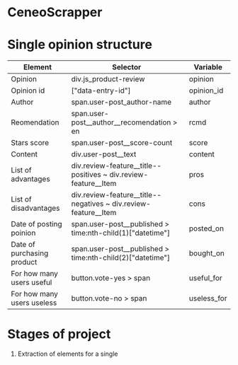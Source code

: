 # CeneoScrapper

# Single opinion structure

|Element|Selector|Variable|
|-------|--------|--------|
|Opinion|div.js_product-review|opinion|
|Opinion id|\["data-entry-id"\]|opinion_id|
|Author|span.user-post_author-name|author|
|Reomendation|span.user-post__author__recomendation > en|rcmd|
|Stars score|span.user-post__score-count|score|
|Content|div.user-post__text|content|
|List of advantages|div.review-feature__title--positives ~ div.review-feature__Item|pros|
|List of disadvantages|div.review-feature__title--negatives ~ div.review-feature__Item|cons|
|Date of posting poinion|span.user-post__published > time:nth-child(1)\["datetime"\]|posted_on|
|Date of purchasing product|span.user-post__published > time:nth-child(2)\["datetime"\]|bought_on|
|For how many users useful|button.vote-yes > span|useful_for|
|For how many users useless|button.vote-no > span|useless_for|

# Stages of project

1) Extraction of elements for a single